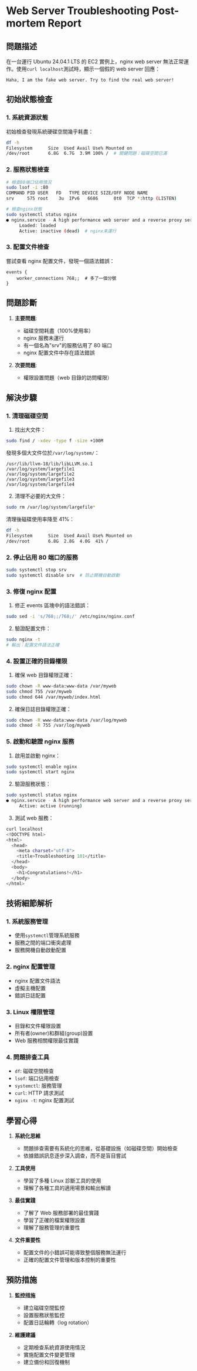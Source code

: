 # Web Server Troubleshooting Post-mortem Report

## 問題描述

在一台運行 Ubuntu 24.04.1 LTS 的 EC2 實例上，nginx web server 無法正常運作。使用`curl localhost`測試時，顯示一個假的 web server 回應：

```
Haha, I am the fake web server. Try to find the real web server!
```

## 初始狀態檢查

### 1. 系統資源狀態

初始檢查發現系統硬碟空間幾乎耗盡：

```bash
df -h
Filesystem      Size  Used Avail Use% Mounted on
/dev/root       6.8G  6.7G  3.9M 100% /  # 關鍵問題：磁碟空間已滿
```

### 2. 服務狀態檢查

```bash
# 檢查80端口佔用情況
sudo lsof -i :80
COMMAND PID USER   FD   TYPE DEVICE SIZE/OFF NODE NAME
srv     575 root    3u  IPv6   6686      0t0  TCP *:http (LISTEN)

# 檢查nginx狀態
sudo systemctl status nginx
● nginx.service - A high performance web server and a reverse proxy server
     Loaded: loaded
     Active: inactive (dead)  # nginx未運行
```

### 3. 配置文件檢查

嘗試查看 nginx 配置文件，發現一個語法錯誤：

```nginx
events {
    worker_connections 768;;  # 多了一個分號
}
```

## 問題診斷

1. **主要問題**:

   - 磁碟空間耗盡（100%使用率）
   - nginx 服務未運行
   - 有一個名為"srv"的服務佔用了 80 端口
   - nginx 配置文件中存在語法錯誤

2. **次要問題**:
   - 權限設置問題（web 目錄的訪問權限）

## 解決步驟

### 1. 清理磁碟空間

1. 找出大文件：

```bash
sudo find / -xdev -type f -size +100M
```

發現多個大文件位於`/var/log/system/`：

```
/usr/lib/llvm-18/lib/libLLVM.so.1
/var/log/system/largefile1
/var/log/system/largefile2
/var/log/system/largefile3
/var/log/system/largefile4
```

2. 清理不必要的大文件：

```bash
sudo rm /var/log/system/largefile*
```

清理後磁碟使用率降至 41%：

```bash
df -h
Filesystem      Size  Used Avail Use% Mounted on
/dev/root       6.8G  2.8G  4.0G  41% /
```

### 2. 停止佔用 80 端口的服務

```bash
sudo systemctl stop srv
sudo systemctl disable srv  # 防止開機自動啟動
```

### 3. 修復 nginx 配置

1. 修正 events 區塊中的語法錯誤：

```bash
sudo sed -i 's/768;;/768;/' /etc/nginx/nginx.conf
```

2. 驗證配置文件：

```bash
sudo nginx -t
# 輸出：配置文件語法正確
```

### 4. 設置正確的目錄權限

1. 確保 web 目錄權限正確：

```bash
sudo chown -R www-data:www-data /var/myweb
sudo chmod 755 /var/myweb
sudo chmod 644 /var/myweb/index.html
```

2. 確保日誌目錄權限正確：

```bash
sudo chown -R www-data:www-data /var/log/myweb
sudo chmod -R 755 /var/log/myweb
```

### 5. 啟動和驗證 nginx 服務

1. 啟用並啟動 nginx：

```bash
sudo systemctl enable nginx
sudo systemctl start nginx
```

2. 驗證服務狀態：

```bash
sudo systemctl status nginx
● nginx.service - A high performance web server and a reverse proxy server
     Active: active (running)
```

3. 測試 web 服務：

```bash
curl localhost
<!DOCTYPE html>
<html>
  <head>
    <meta charset="utf-8">
    <title>Troubleshooting 101</title>
  </head>
  <body>
    <h1>Congratulations!</h1>
  </body>
</html>
```

## 技術細節解析

### 1. 系統服務管理

- 使用`systemctl`管理系統服務
- 服務之間的端口衝突處理
- 服務開機自動啟動配置

### 2. nginx 配置管理

- nginx 配置文件語法
- 虛擬主機配置
- 錯誤日誌配置

### 3. Linux 權限管理

- 目錄和文件權限設置
- 所有者(owner)和群組(group)設置
- Web 服務相關權限最佳實踐

### 4. 問題排查工具

- `df`: 磁碟空間檢查
- `lsof`: 端口佔用檢查
- `systemctl`: 服務管理
- `curl`: HTTP 請求測試
- `nginx -t`: nginx 配置測試

## 學習心得

1. **系統化思維**

   - 問題排查需要有系統化的思維，從基礎設施（如磁碟空間）開始檢查
   - 依據錯誤訊息逐步深入調查，而不是盲目嘗試

2. **工具使用**

   - 學習了多種 Linux 診斷工具的使用
   - 理解了各種工具的適用場景和輸出解讀

3. **最佳實踐**

   - 了解了 Web 服務部署的最佳實踐
   - 學習了正確的檔案權限設置
   - 理解了服務管理的重要性

4. **文件重要性**
   - 配置文件的小錯誤可能導致整個服務無法運行
   - 正確的配置文件管理和版本控制的重要性

## 預防措施

1. **監控措施**

   - 建立磁碟空間監控
   - 設置服務狀態監控
   - 配置日誌輪轉（log rotation）

2. **維護建議**
   - 定期檢查系統資源使用情況
   - 實施配置文件變更管理
   - 建立備份和回復機制
